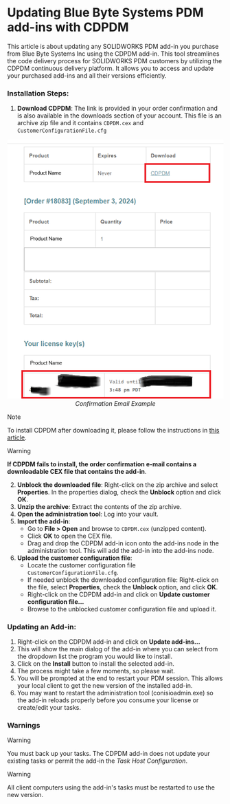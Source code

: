 # Updating Blue Byte Systems PDM add-ins with CDPDM

This article is about updating any SOLIDWORKS PDM add-in you purchase from Blue Byte Systems Inc using the CDPDM add-in. This tool streamlines the code delivery process for SOLIDWORKS PDM customers by utilizing the CDPDM continuous delivery platform. It allows you to access and update your purchased add-ins and all their versions efficiently.

### Installation Steps:

1. **Download CDPDM**: The link is provided in your order confirmation and is also available in the downloads section of your account. This file is an archive zip file and it contains `CDPDM.cex` and `CustomerConfigurationFile.cfg`

<p align="center">
  <img src="../images/confirmationemail.png" alt="Confirmation Email Example" />
  <br>
  <em>Confirmation Email Example</em>
</p>


> [!Note]
> To install CDPDM after downloading it, please follow the instructions in [this article](/src/cdpdm.html).


> [!Warning]
> **If CDPDM fails to install, the order confirmation e-mail contains a downloadable CEX file that contains the add-in**.



2. **Unblock the downloaded file**: Right-click on the zip archive and select **Properties**. In the properties dialog, check the **Unblock** option and click **OK**.
3. **Unzip the archive**: Extract the contents of the zip archive.
4. **Open the administration tool**: Log into your vault.
5. **Import the add-in**:
    - Go to **File > Open** and browse to `CDPDM.cex` (unzipped content).
    - Click **OK** to open the CEX file.
    - Drag and drop the CDPDM add-in icon onto the add-ins node in the administration tool. This will add the add-in into the add-ins node.
6. **Upload the customer configuration file**:
    - Locate the customer configuration file `CustomerConfigurationFile.cfg`.
    - If needed unblock the downloaded configuration file: Right-click on the file, select **Properties**, check the **Unblock** option, and click **OK**.
    - Right-click on the CDPDM add-in and click on **Update customer configuration file...**
    - Browse to the unblocked customer configuration file and upload it.

### Updating an Add-in:

1. Right-click on the CDPDM add-in and click on **Update add-ins…**
2. This will show the main dialog of the add-in where you can select from the dropdown list the program you would like to install.
3. Click on the **Install** button to install the selected add-in.
4. The process might take a few moments, so please wait.
5. You will be prompted at the end to restart your PDM session. This allows your local client to get the new version of the installed add-in.
6. You may want to restart the administration tool (conisioadmin.exe) so the add-in reloads properly before you consume your license or create/edit your tasks.

### Warnings

> [!Warning]
> You must back up your tasks. The CDPDM add-in does not update your existing tasks or permit the add-in the *Task Host Configuration*.

> [!Warning]
> All client computers using the add-in's tasks must be restarted to use the new version.